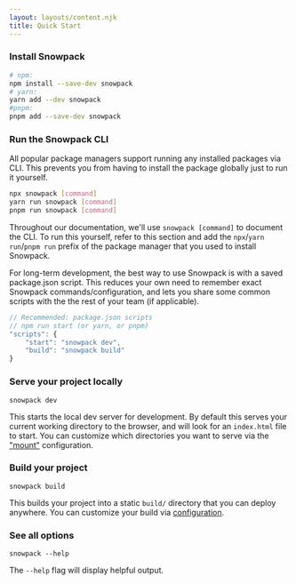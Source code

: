 ```yaml
---
layout: layouts/content.njk
title: Quick Start
---
```


### Install Snowpack

```bash
# npm:
npm install --save-dev snowpack
# yarn:
yarn add --dev snowpack
#pnpm:
pnpm add --save-dev snowpack
```

### Run the Snowpack CLI

All popular package managers support running any installed packages via CLI. This prevents you from having to install the package globally just to run it yourself.

```bash
npx snowpack [command]
yarn run snowpack [command]
pnpm run snowpack [command]
```

Throughout our documentation, we'll use `snowpack [command]` to document the CLI. To run this yourself, refer to this section and add the `npx`/`yarn run`/`pnpm run` prefix of the package manager that you used to install Snowpack.

For long-term development, the best way to use Snowpack is with a saved package.json script. This reduces your own need to remember exact Snowpack commands/configuration, and lets you share some common scripts with the the rest of your team (if applicable).

```js
// Recommended: package.json scripts
// npm run start (or yarn, or pnpm)
"scripts": {
    "start": "snowpack dev",
    "build": "snowpack build"
}
```

### Serve your project locally

```
snowpack dev
```

This starts the local dev server for development. By default this serves your current working directory to the browser, and will look for an `index.html` file to start. You can customize which directories you want to serve via the ["mount"](/reference/configuration) configuration.

### Build your project

```
snowpack build
```

This builds your project into a static `build/` directory that you can deploy anywhere. You can customize your build via [configuration](/reference/configuration).

### See all options

```
snowpack --help
```

The `--help` flag will display helpful output.
